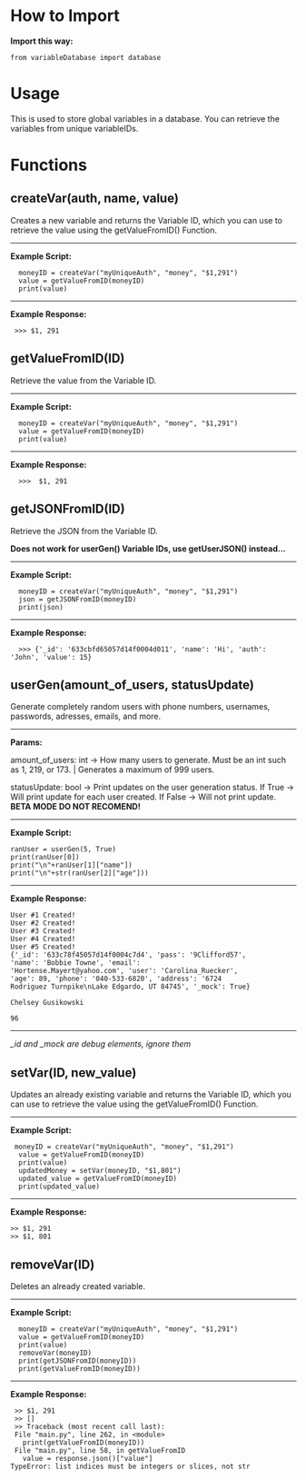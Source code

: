 # How to Import

**Import this way:**
```
from variableDatabase import database
```

# Usage
This is used to store global variables in a database.
You can retrieve the variables from unique variableIDs.

# Functions

## createVar(auth, name, value)
  
  Creates a new variable and returns the Variable ID, which you can use to retrieve the value using the getValueFromID() Function. 

---------------- 
  **Example Script:**
```
  moneyID = createVar("myUniqueAuth", "money", "$1,291")
  value = getValueFromID(moneyID)    
  print(value)
```
--------------------
  **Example Response:**
  ```
   >>> $1, 291
  ````

## getValueFromID(ID)
  
  Retrieve the value from the Variable ID. 
  
--------------
  
  **Example Script:**
```
  moneyID = createVar("myUniqueAuth", "money", "$1,291")
  value = getValueFromID(moneyID)    
  print(value)
```
----------------------
  **Example Response:**
``` 
  >>>  $1, 291
```  
 
## getJSONFromID(ID)
  
   Retrieve the JSON from the Variable ID.
   
   **Does not work for userGen() Variable IDs, use getUserJSON() instead...**

-------------  
  **Example Script:**
```
  moneyID = createVar("myUniqueAuth", "money", "$1,291")
  json = getJSONFromID(moneyID)    
  print(json)
```
---------------
  **Example Response:**
```  
  >>> {'_id': '633cbfd65057d14f0004d011', 'name': 'Hi', 'auth': 'John', 'value': 15}
```
## userGen(amount_of_users, statusUpdate)
 
Generate completely random users with phone numbers, usernames, passwords, adresses, emails, and more.

------------------------------------

**Params:** 

 amount_of_users: int -> How many users to generate. Must be an int such as 1, 219, or 173. | Generates a maximum of 999 users.
 
 statusUpdate: bool -> Print updates on the user generation status. If True -> Will print update for each user created. If False -> Will not print update. **BETA MODE DO NOT RECOMEND!**

-------------------------------------
**Example Script:**
```  
ranUser = userGen(5, True)
print(ranUser[0])
print("\n"+ranUser[1]["name"])
print("\n"+str(ranUser[2]["age"]))
```  
----------------------------------

**Example Response:**
```  
User #1 Created!
User #2 Created!
User #3 Created!
User #4 Created!
User #5 Created!
{'_id': '633c78f45057d14f0004c7d4', 'pass': '9Clifford57', 
'name': 'Bobbie Towne', 'email': 
'Hortense.Mayert@yahoo.com', 'user': 'Carolina_Ruecker', 
'age': 89, 'phone': '040-533-6820', 'address': '6724 
Rodriguez Turnpike\nLake Edgardo, UT 84745', '_mock': True}
   
Chelsey Gusikowski

96
```
-------------------------------------------------------
*_id and _mock are debug elements, ignore them*

## setVar(ID, new_value)
  Updates an already existing variable and returns the Variable ID, which you can use to retrieve the value using the getValueFromID() Function. 

----------------------
  **Example Script:**
```
 moneyID = createVar("myUniqueAuth", "money", "$1,291")
  value = getValueFromID(moneyID)    
  print(value)
  updatedMoney = setVar(moneyID, "$1,801")
  updated_value = getValueFromID(moneyID)    
  print(updated_value)
```
----------------
  **Example Response:**
  ```
  >> $1, 291
  >> $1, 801
```  
## removeVar(ID)
 
  Deletes an already created variable.
  
  ---------------------------
  **Example Script:**
```
  moneyID = createVar("myUniqueAuth", "money", "$1,291")
  value = getValueFromID(moneyID)    
  print(value)
  removeVar(moneyID)
  print(getJSONFromID(moneyID))
  print(getValueFromID(moneyID))
 ```
-------------------------
  **Example Response:**
 ``` 
  >> $1, 291
  >> []
  >> Traceback (most recent call last):
  File "main.py", line 262, in <module>
    print(getValueFromID(moneyID))
  File "main.py", line 58, in getValueFromID
    value = response.json()["value"]
TypeError: list indices must be integers or slices, not str
  
 ``` 